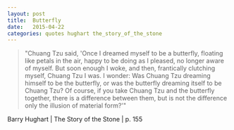 ```yaml
---
layout: post
title:  Butterfly
date:   2015-04-22
categories: quotes hughart the_story_of_the_stone
---
```


>"Chuang Tzu said, 'Once I dreamed myself to be a butterfly, floating like petals in the air, happy to be doing as I pleased, no longer aware of myself. But soon enough I woke, and then, frantically clutching myself, Chuang Tzu I was. I wonder: Was Chuang Tzu dreaming himself to be the butterfly, or was the butterfly dreaming itself to be Chuang Tzu? Of course, if you take Chuang Tzu and the butterfly together, there is a difference between them, but is not the difference only the illusion of material form?'"

Barry Hughart | The Story of the Stone | p. 155


[jekyll-gh]: https://github.com/mojombo/jekyll
[jekyll]:    http://jekyllrb.com
